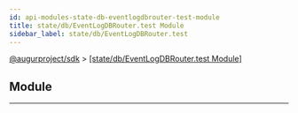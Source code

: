```yaml
---
id: api-modules-state-db-eventlogdbrouter-test-module
title: state/db/EventLogDBRouter.test Module
sidebar_label: state/db/EventLogDBRouter.test
---
```


[@augurproject/sdk](api-readme.md) > [[state/db/EventLogDBRouter.test Module]](api-modules-state-db-eventlogdbrouter-test-module.md)

## Module

---

